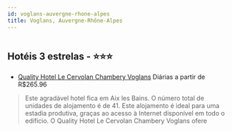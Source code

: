 ```yaml
---
id: voglans-auvergne-rhone-alpes
title: Voglans, Auvergne-Rhône-Alpes
---
```


<center><img src="http://photos.hotelbeds.com/giata/19/193016/193016a_hb_r_001.jpg" alt="" /></center>


## Hotéis 3 estrelas - ⭐️⭐️⭐️

-    [Quality Hotel Le Cervolan Chambery Voglans](https://www.hurb.com/hoteis/voglans/quality-hotel-le-cervolan-chambery-voglans-JNP-JP996121?cmp=18055) Diárias a partir de R$265.96
   > Este agradável hotel fica em Aix les Bains. O número total de unidades de alojamento é de 41. Este alojamento é ideal para uma estadia produtiva, graças ao acesso à Internet disponível em todo o edifício. O Quality Hotel Le Cervolan Chambery Voglans ofere
